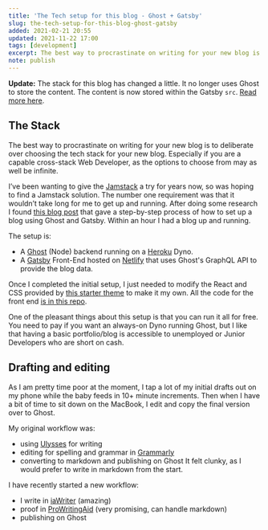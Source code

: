 ```yaml
---
title: 'The Tech setup for this blog - Ghost + Gatsby'
slug: the-tech-setup-for-this-blog-ghost-gatsby
added: 2021-02-21 20:55
updated: 2021-11-22 17:00
tags: [development]
excerpt: The best way to procrastinate on writing for your new blog is to deliberate over choosing the tech stack for your new blog.
note: publish
---
```


**Update:** The stack for this blog has changed a little. It no longer uses Ghost to store the content. The content is now stored within the Gatsby `src`. [Read more here](/10000-gatsby-develops-later/).

## The Stack

The best way to procrastinate on writing for your new blog is to deliberate over choosing the tech stack for your new blog. Especially if you are a capable cross-stack Web Developer, as the options to choose from may as well be infinite.

I’ve been wanting to give the [Jamstack](https://jamstack.org/) a try for years now, so was hoping to find a Jamstack solution. The number one requirement was that it wouldn’t take long for me to get up and running. After doing some research I found [this blog post](https://emtr0.dev/how-to-set-up-free-jamstack-ghost-blog-heroku-gatsby-github-netlify/) that gave a step-by-step process of how to set up a blog using Ghost and Gatsby. Within an hour I had a blog up and running.

The setup is:

- A [Ghost](https://ghost.org/) (Node) backend running on a [Heroku](https://www.heroku.com/home) Dyno.
- A [Gatsby](https://www.gatsbyjs.com/) Front-End hosted on [Netlify](https://www.netlify.com/) that uses Ghost's GraphQL API to provide the blog data.

Once I completed the initial setup, I just needed to modify the React and CSS provided by [this starter theme](https://github.com/TryGhost/gatsby-starter-ghost) to make it my own. All the code for the front end [is in this repo](https://github.com/rachsmithcodes/rachsmith.com).

One of the pleasant things about this setup is that you can run it all for free. You need to pay if you want an always-on Dyno running Ghost, but I like that having a basic portfolio/blog is accessible to unemployed or Junior Developers who are short on cash.

## Drafting and editing

As I am pretty time poor at the moment, I tap a lot of my initial drafts out on my phone while the baby feeds in 10+ minute increments. Then when I have a bit of time to sit down on the MacBook, I edit and copy the final version over to Ghost.

My original workflow was:

- using [Ulysses](https://ulysses.app/) for writing
- editing for spelling and grammar in [Grammarly](https://app.grammarly.com/)
- converting to markdown and publishing on Ghost
  It felt clunky, as I would prefer to write in markdown from the start.

I have recently started a new workflow:

- I write in [iaWriter](https://ia.net/writer) (amazing)
- proof in [ProWritingAid](https://prowritingaid.com/Premium) (very promising, can handle markdown)
- publishing on Ghost
